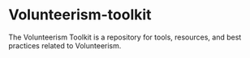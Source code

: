 # Volunteerism-toolkit
The Volunteerism Toolkit is a repository for tools, resources, and best practices related to Volunteerism.
